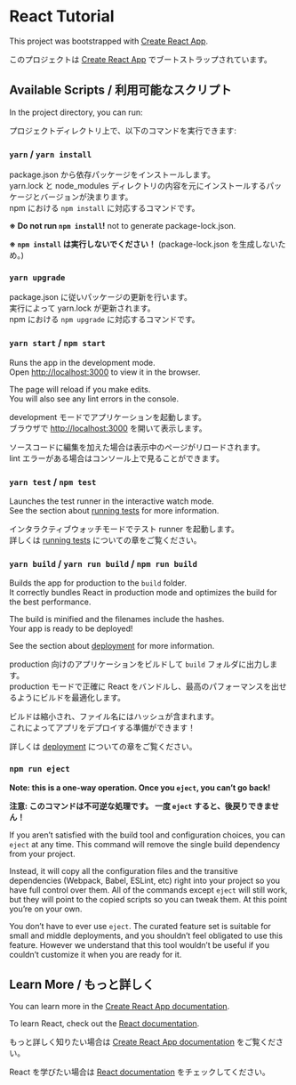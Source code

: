 # React Tutorial

This project was bootstrapped with [Create React App](https://github.com/facebook/create-react-app).

このプロジェクトは [Create React App](https://github.com/facebook/create-react-app) でブートストラップされています。

## Available Scripts / 利用可能なスクリプト

In the project directory, you can run:

プロジェクトディレクトリ上で、以下のコマンドを実行できます:

### `yarn` / `yarn install`

package.json から依存パッケージをインストールします。<br>
yarn.lock と node_modules ディレクトリの内容を元にインストールするパッケージとバージョンが決まります。<br>
npm における `npm install` に対応するコマンドです。

**※ Do not run `npm install`!** not to generate package-lock.json.

**※ `npm install` は実行しないでください！** (package-lock.json を生成しないため。)

### `yarn upgrade`

package.json に従いパッケージの更新を行います。<br>
実行によって yarn.lock が更新されます。<br>
npm における `npm upgrade` に対応するコマンドです。

### `yarn start` / `npm start`

Runs the app in the development mode.<br>
Open [http://localhost:3000](http://localhost:3000) to view it in the browser.

The page will reload if you make edits.<br>
You will also see any lint errors in the console.

development モードでアプリケーションを起動します。<br>
ブラウザで [http://localhost:3000](http://localhost:3000) を開いて表示します。

ソースコードに編集を加えた場合は表示中のページがリロードされます。<br>
lint エラーがある場合はコンソール上で見ることができます。

### `yarn test` / `npm test`

Launches the test runner in the interactive watch mode.<br>
See the section about [running tests](https://facebook.github.io/create-react-app/docs/running-tests) for more information.

インタラクティブウォッチモードでテスト runner を起動します。<br>
詳しくは [running tests](https://facebook.github.io/create-react-app/docs/running-tests) についての章をご覧ください。

### `yarn build` / `yarn run build` / `npm run build`

Builds the app for production to the `build` folder.<br>
It correctly bundles React in production mode and optimizes the build for the best performance.

The build is minified and the filenames include the hashes.<br>
Your app is ready to be deployed!

See the section about [deployment](https://facebook.github.io/create-react-app/docs/deployment) for more information.

production 向けのアプリケーションをビルドして `build` フォルダに出力します。<br>
production モードで正確に React をバンドルし、最高のパフォーマンスを出せるようにビルドを最適化します。

ビルドは縮小され、ファイル名にはハッシュが含まれます。<br>
これによってアプリをデプロイする準備ができます！

詳しくは [deployment](https://facebook.github.io/create-react-app/docs/deployment) についての章をご覧ください。

### `npm run eject`

**Note: this is a one-way operation. Once you `eject`, you can’t go back!**

**注意: このコマンドは不可逆な処理です。 一度 `eject` すると、後戻りできません！**

If you aren’t satisfied with the build tool and configuration choices, you can `eject` at any time. This command will remove the single build dependency from your project.

Instead, it will copy all the configuration files and the transitive dependencies (Webpack, Babel, ESLint, etc) right into your project so you have full control over them. All of the commands except `eject` will still work, but they will point to the copied scripts so you can tweak them. At this point you’re on your own.

You don’t have to ever use `eject`. The curated feature set is suitable for small and middle deployments, and you shouldn’t feel obligated to use this feature. However we understand that this tool wouldn’t be useful if you couldn’t customize it when you are ready for it.

## Learn More / もっと詳しく

You can learn more in the [Create React App documentation](https://facebook.github.io/create-react-app/docs/getting-started).

To learn React, check out the [React documentation](https://reactjs.org/).

もっと詳しく知りたい場合は [Create React App documentation](https://facebook.github.io/create-react-app/docs/getting-started) をご覧ください。

React を学びたい場合は [React documentation](https://reactjs.org/) をチェックしてください。
